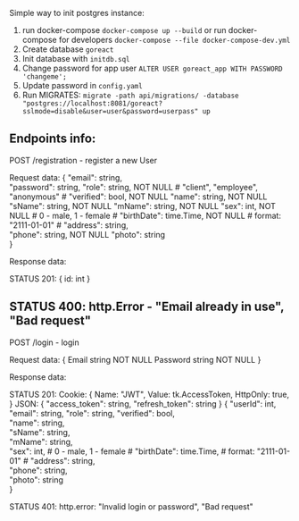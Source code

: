 Simple way to init postgres instance:
1. run docker-compose 
`docker-compose up --build`
or run docker-compose for developers
`docker-compose --file docker-compose-dev.yml`
2. Create database `goreact`
3. Init database with `initdb.sql`
4. Change password for app user
`ALTER USER goreact_app WITH PASSWORD 'changeme';`
5. Update password in `config.yaml`
6. Run MIGRATES:
`migrate -path api/migrations/ -database "postgres://localhost:8081/goreact?sslmode=disable&user=user&password=userpass" up`

Endpoints info:
-----------------------------------------------------------------------------
POST    /registration - register a new User

Request data:
{
    "email": string,            
    "password": string,
    "role": string,             NOT NULL # "client", "employee", "anonymous" #
    "verified": bool,           NOT NULL
    "name": string,             NOT NULL
    "sName": string,            NOT NULL
    "mName": string,            NOT NULL
    "sex": int,                 NOT NULL # 0 - male, 1 - female # 
    "birthDate": time.Time,     NOT NULL # format: "2111-01-01" #
    "address": string,          
    "phone": string,            NOT NULL
    "photo": string             
}

Response data:

STATUS 201:
{
    id: int
}

STATUS 400:
http.Error - "Email already in use", "Bad request"
-----------------------------------------------------------------------------
POST    /login - login

Request data:
 {
		Email    string         NOT NULL
		Password string         NOT NULL
}

Response data:

STATUS 201:
Cookie:
{
			Name:     "JWT",
			Value:    tk.AccessToken,
			HttpOnly: true,
}
JSON:
{
    "access_token": string,
    "refresh_token": string 
}
{
    "userId": int,
    "email": string,
    "role": string, 
    "verified": bool,       
    "name": string,       
    "sName": string,          
    "mName": string,            
    "sex": int,                 # 0 - male, 1 - female # 
    "birthDate": time.Time,     # format: "2111-01-01" #
    "address": string,          
    "phone": string,          
    "photo": string             
}

STATUS 401:
http.error: "Invalid login or password", "Bad request"